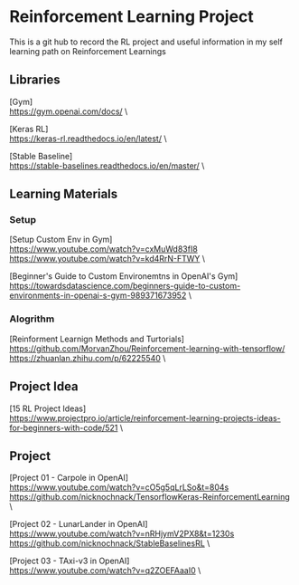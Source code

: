 # Reinforcement Learning Project
This is a git hub to record the RL project and useful information in my self learning path on Reinforcement Learnings

## Libraries
[Gym] \
https://gym.openai.com/docs/ \

[Keras RL]\
https://keras-rl.readthedocs.io/en/latest/ \

[Stable Baseline] \
https://stable-baselines.readthedocs.io/en/master/ \

## Learning Materials
### Setup
[Setup Custom Env in Gym] \
https://www.youtube.com/watch?v=cxMuWd83fI8 \
https://www.youtube.com/watch?v=kd4RrN-FTWY \

[Beginner's Guide to Custom Environemtns in OpenAI's Gym] \
https://towardsdatascience.com/beginners-guide-to-custom-environments-in-openai-s-gym-989371673952 \

### Alogrithm 
[Reinforment Learnign Methods and Turtorials] \
https://github.com/MorvanZhou/Reinforcement-learning-with-tensorflow/
https://zhuanlan.zhihu.com/p/62225540 \


## Project Idea
[15 RL Project Ideas] \
https://www.projectpro.io/article/reinforcement-learning-projects-ideas-for-beginners-with-code/521 \

## Project
[Project 01 - Carpole in OpenAI] \
https://www.youtube.com/watch?v=cO5g5qLrLSo&t=804s
https://github.com/nicknochnack/TensorflowKeras-ReinforcementLearning \

[Project 02 - LunarLander in OpenAI] \
https://www.youtube.com/watch?v=nRHjymV2PX8&t=1230s
https://github.com/nicknochnack/StableBaselinesRL \

[Project 03 - TAxi-v3 in OpenAI] \
https://www.youtube.com/watch?v=q2ZOEFAaaI0 \
